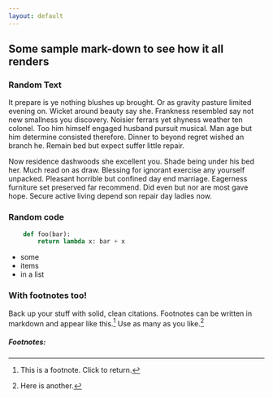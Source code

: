 ```yaml
---
layout: default
---
```


## Some sample mark-down to see how it all renders

### Random Text 

It prepare is ye nothing blushes up brought. Or as gravity pasture limited evening on. Wicket around beauty say she. Frankness resembled say not new smallness you discovery. Noisier ferrars yet shyness weather ten colonel. Too him himself engaged husband pursuit musical. Man age but him determine consisted therefore. Dinner to beyond regret wished an branch he. Remain bed but expect suffer little repair. 

Now residence dashwoods she excellent you. Shade being under his bed her. Much read on as draw. Blessing for ignorant exercise any yourself unpacked. Pleasant horrible but confined day end marriage. Eagerness furniture set preserved far recommend. Did even but nor are most gave hope. Secure active living depend son repair day ladies now.

### Random code


```python
    def foo(bar):
        return lambda x: bar + x
```



- some
- items
- in a list

### With footnotes too!

Back up your stuff with solid, clean citations. Footnotes can be written in markdown and appear like this.[^1] Use as many as you like.[^2]



##### Footnotes:

[^1]: This is a footnote. Click to return.

[^2]: Here is another.
